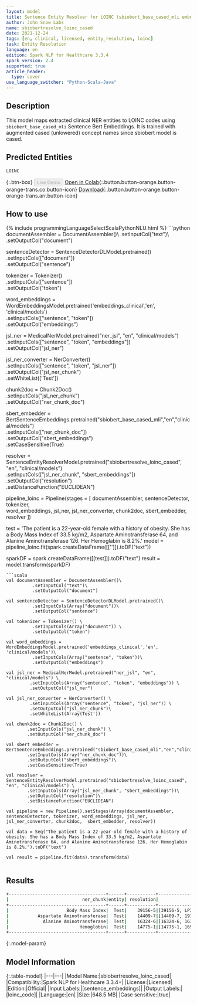 ```yaml
---
layout: model
title: Sentence Entity Resolver for LOINC (sbiobert_base_cased_mli embeddings)
author: John Snow Labs
name: sbiobertresolve_loinc_cased
date: 2021-12-24
tags: [en, clinical, licensed, entity_resolution, loinc]
task: Entity Resolution
language: en
edition: Spark NLP for Healthcare 3.3.4
spark_version: 2.4
supported: true
article_header:
  type: cover
use_language_switcher: "Python-Scala-Java"
---
```


## Description

This model maps extracted clinical NER entities to LOINC codes using `sbiobert_base_cased_mli` Sentence Bert Embeddings. It is trained with augmented cased (unlowered) concept names since sbiobert model is cased.

## Predicted Entities

`LOINC`

{:.btn-box}
<button class="button button-orange" disabled>Live Demo</button>
[Open in Colab](https://colab.research.google.com/github/JohnSnowLabs/spark-nlp-workshop/blob/master/tutorials/Certification_Trainings/Healthcare/24.Improved_Entity_Resolvers_in_SparkNLP_with_sBert.ipynb){:.button.button-orange.button-orange-trans.co.button-icon}
[Download](https://s3.amazonaws.com/auxdata.johnsnowlabs.com/clinical/models/sbiobertresolve_loinc_cased_en_3.3.4_2.4_1640374998947.zip){:.button.button-orange.button-orange-trans.arr.button-icon}

## How to use



<div class="tabs-box" markdown="1">
{% include programmingLanguageSelectScalaPythonNLU.html %}
```python
documentAssembler = DocumentAssembler()\
      .setInputCol("text")\
      .setOutputCol("document")

sentenceDetector = SentenceDetectorDLModel.pretrained()\
      .setInputCols(["document"])\
      .setOutputCol("sentence")

tokenizer = Tokenizer() \
      .setInputCols(["sentence"]) \
      .setOutputCol("token")

word_embeddings = WordEmbeddingsModel.pretrained('embeddings_clinical','en', 'clinical/models')\
      .setInputCols(["sentence", "token"])\
      .setOutputCol("embeddings")

jsl_ner = MedicalNerModel.pretrained("ner_jsl", "en", "clinical/models") \
     .setInputCols(["sentence", "token", "embeddings"]) \
     .setOutputCol("jsl_ner")

jsl_ner_converter = NerConverter() \
    .setInputCols(["sentence", "token", "jsl_ner"]) \
    .setOutputCol("jsl_ner_chunk")\
    .setWhiteList(['Test'])

chunk2doc = Chunk2Doc() \
    .setInputCols("jsl_ner_chunk") \
    .setOutputCol("ner_chunk_doc")

sbert_embedder = BertSentenceEmbeddings.pretrained("sbiobert_base_cased_mli","en","clinical/models")\
    .setInputCols(["ner_chunk_doc"])\
    .setOutputCol("sbert_embeddings")\
    .setCaseSensitive(True)

resolver = SentenceEntityResolverModel.pretrained("sbiobertresolve_loinc_cased", "en", "clinical/models") \
    .setInputCols(["jsl_ner_chunk", "sbert_embeddings"])\
    .setOutputCol("resolution")\
    .setDistanceFunction("EUCLIDEAN")

pipeline_loinc = Pipeline(stages = [
    documentAssembler, 
    sentenceDetector, 
    tokenizer,  
    word_embeddings, 
    jsl_ner, 
    jsl_ner_converter, 
    chunk2doc, 
    sbert_embedder, 
    resolver
])

test = 'The patient is a 22-year-old female with a history of obesity. She has a Body Mass Index of 33.5 kg/m2, Aspartate Aminotransferase 64, and Alanine Aminotransferase 126. Her Hemoglabin is 8.2%.'
model = pipeline_loinc.fit(spark.createDataFrame([['']]).toDF("text"))

sparkDF = spark.createDataFrame([[test]]).toDF("text")
result = model.transform(sparkDF)
```
```scala
val documentAssembler = DocumentAssembler()\
          .setInputCol("text")\
          .setOutputCol("document")

val sentenceDetector = SentenceDetectorDLModel.pretrained()\
          .setInputCols(Array("document"))\
          .setOutputCol("sentence")

val tokenizer = Tokenizer() \
          .setInputCols(Array("document")) \
          .setOutputCol("token")

val word_embeddings = WordEmbeddingsModel.pretrained('embeddings_clinical','en', 'clinical/models')\
          .setInputCols(Array("sentence", "token"))\
          .setOutputCol("embeddings")

val jsl_ner = MedicalNerModel.pretrained("ner_jsl", "en", "clinical/models") \
         .setInputCols(Array("sentence", "token", "embeddings")) \
         .setOutputCol("jsl_ner")

val jsl_ner_converter = NerConverter() \
         .setInputCols(Array("sentence", "token", "jsl_ner")) \
         .setOutputCol("jsl_ner_chunk")\
         .setWhiteList(Array(Test'))

val chunk2doc = Chunk2Doc() \
        .setInputCols("jsl_ner_chunk") \
        .setOutputCol("ner_chunk_doc")

val sbert_embedder = BertSentenceEmbeddings.pretrained("sbiobert_base_cased_mli","en","clinical/models")\
        .setInputCols(Array("ner_chunk_doc"))\
        .setOutputCol("sbert_embeddings")\
        .setCaseSensitive(True)

val resolver = SentenceEntityResolverModel.pretrained("sbiobertresolve_loinc_cased", "en", "clinical/models") \
        .setInputCols(Array("jsl_ner_chunk", "sbert_embeddings"))\
        .setOutputCol("resolution")\
        .setDistanceFunction("EUCLIDEAN")

val pipeline = new Pipeline().setStages(Array(documentAssembler, sentenceDetector, tokenizer, word_embeddings, jsl_ner, jsl_ner_converter, chunk2doc,  sbert_embedder, resolver))

val data = Seq("The patient is a 22-year-old female with a history of obesity. She has a Body Mass Index of 33.5 kg/m2, Aspartate Aminotransferase 64, and Alanine Aminotransferase 126. Her Hemoglabin is 8.2%.").toDF("text")

val result = pipeline.fit(data).transform(data)


```
</div>

## Results

```bash
+-------------------------------------+------+-----------+----------------------------------------------------+--------------------------------------------------------------------------------------------------------------------------------------------------------------------------------------------------------+
|                            ner_chunk|entity| resolution|                                           all_codes|                                                                                                                                                                                             resolutions|
+-------------------------------------+------+-----------+----------------------------------------------------+--------------------------------------------------------------------------------------------------------------------------------------------------------------------------------------------------------+
|                      Body Mass Index|  Test|    39156-5|[39156-5, LP35925-4, BDYCRC, 73964-9, 59574-4,...   |[Body mass index, Body mass index (BMI), Body circumference, Body muscle mass, Body mass index (BMI) [Percentile], ...                                                                                  |
|           Aspartate Aminotransferase|  Test|    14409-7|[14409-7, 1916-6, 16325-3, 16324-6, 43822-6, 308... |[Aspartate aminotransferase, Aspartate aminotransferase/Alanine aminotransferase, Alanine aminotransferase/Aspartate aminotransferase, Alanine aminotransferase, Aspartate aminotransferase [Prese...   |
|             Alanine Aminotransferase|  Test|    16324-6|[16324-6, 16325-3, 14409-7, 1916-6, 59245-1, 30...  |[Alanine aminotransferase, Alanine aminotransferase/Aspartate aminotransferase, Aspartate aminotransferase, Aspartate aminotransferase/Alanine aminotransferase, Alanine glyoxylate aminotransfer,...   |
|                           Hemoglobin|  Test|    14775-1|[14775-1, 16931-8, 12710-0, 29220-1, 15082-1, 72... |[Hemoglobin, Hematocrit/Hemoglobin, Hemoglobin pattern, Haptoglobin, Methemoglobin, Oxyhemoglobin, Hemoglobin test status, Verdohemoglobin, Hemoglobin A, Hemoglobin distribution width, Myoglobin,...  |
+-------------------------------------+------+-----------+------------------------------------------------------------------------------+------------------------------------------------------------------------------------------------------------------------------------------------------------------------------+
```

{:.model-param}
## Model Information

{:.table-model}
|---|---|
|Model Name:|sbiobertresolve_loinc_cased|
|Compatibility:|Spark NLP for Healthcare 3.3.4+|
|License:|Licensed|
|Edition:|Official|
|Input Labels:|[sentence_embeddings]|
|Output Labels:|[loinc_code]|
|Language:|en|
|Size:|648.5 MB|
|Case sensitive:|true|